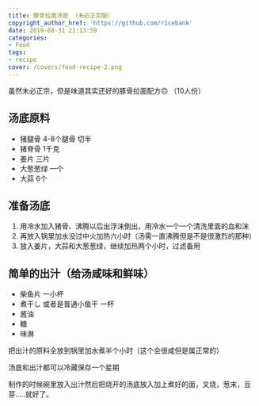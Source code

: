 ```yaml
---
title: 豚骨拉面汤底 （未必正宗版）
copyright_author_href: 'https://github.com/r1cebank'
date: 2019-08-31 21:13:59
categories:
- Food
tags:
- recipe
cover: /covers/food-recipe-2.png
---
```

虽然未必正宗，但是味道其实还好的豚骨拉面配方🙃 （10人份）

## 汤底原料
- 猪腿骨 4-8个腿骨 切半
- 猪脊骨 1千克
- 姜片 三片
- 大葱葱绿 一个
- 大蒜 6个

## 准备汤底

1. 用冷水加入猪骨、沸腾以后出浮沫倒出，用冷水一个一个清洗里面的血和沫
2. 再放入锅里加水没过中火加热六小时（汤需一直沸腾但是不是很激烈的那种）
3. 放入姜片，大蒜和大葱葱绿，继续加热两个小时，过滤备用

## 简单的出汁（给汤咸味和鲜味）
- 柴鱼片 一小杯
- 煮干し 或者是普通小鱼干 一杯
- 酱油
- 糖
- 味淋

把出汁的原料全放到锅里加水煮半个小时（这个会很咸但是属正常的）

汤底和出汁都可以冷藏保存一个星期

制作的时候碗里放入出汁然后把烧开的汤底放入加上煮好的面，叉烧，葱末，豆芽.....就好了。